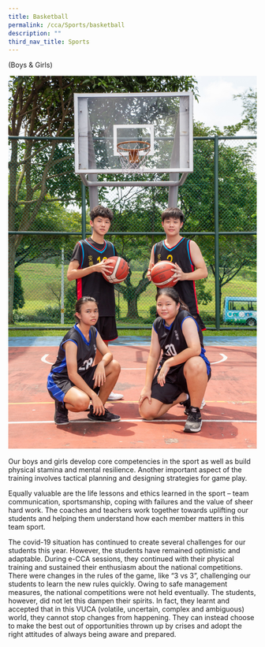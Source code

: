 ```yaml
---
title: Basketball
permalink: /cca/Sports/basketball
description: ""
third_nav_title: Sports
---
```

(Boys & Girls)

![](/images/IMG_0078_Basketball.jpg)

Our boys and girls develop core competencies in the sport as well as build physical stamina and mental resilience. Another important aspect of the training involves tactical planning and designing strategies for game play. 

Equally valuable are the life lessons and ethics learned in the sport – team communication, sportsmanship, coping with failures and the value of sheer hard work. The coaches and teachers work together towards uplifting our students and helping them understand how each member matters in this team sport. 

The covid-19 situation has continued to create several challenges for our students this year. However, the students have remained optimistic and adaptable. During e-CCA sessions, they continued with their physical training and sustained their enthusiasm about the national competitions. There were changes in the rules of the game, like “3 vs 3”, challenging our students to learn the new rules quickly. Owing to safe management measures, the national competitions were not held eventually. The students, however, did not let this dampen their spirits. In fact, they learnt and accepted that in this VUCA (volatile, uncertain, complex and ambiguous) world, they cannot stop changes from happening. They can instead choose to make the best out of opportunities thrown up by crises and adopt the right attitudes of always being aware and prepared.
